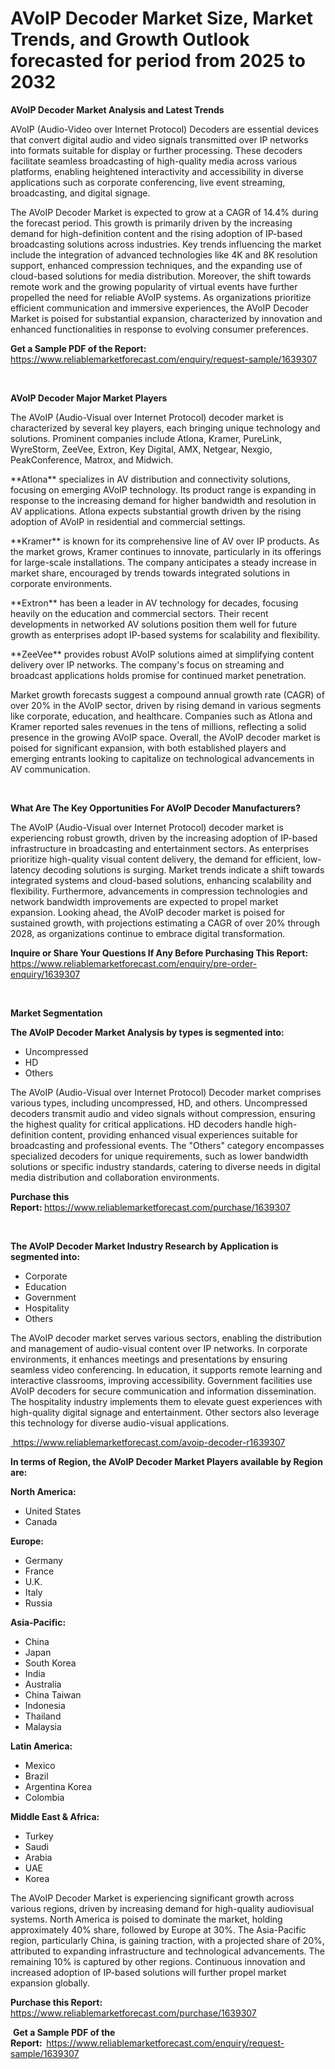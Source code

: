 <p><h1>AVoIP Decoder Market Size, Market Trends, and Growth Outlook forecasted for period from 2025 to 2032</h1></p><p><strong>AVoIP Decoder Market Analysis and Latest Trends</strong></p>
<p><p>AVoIP (Audio-Video over Internet Protocol) Decoders are essential devices that convert digital audio and video signals transmitted over IP networks into formats suitable for display or further processing. These decoders facilitate seamless broadcasting of high-quality media across various platforms, enabling heightened interactivity and accessibility in diverse applications such as corporate conferencing, live event streaming, broadcasting, and digital signage.</p><p>The AVoIP Decoder Market is expected to grow at a CAGR of 14.4% during the forecast period. This growth is primarily driven by the increasing demand for high-definition content and the rising adoption of IP-based broadcasting solutions across industries. Key trends influencing the market include the integration of advanced technologies like 4K and 8K resolution support, enhanced compression techniques, and the expanding use of cloud-based solutions for media distribution. Moreover, the shift towards remote work and the growing popularity of virtual events have further propelled the need for reliable AVoIP systems. As organizations prioritize efficient communication and immersive experiences, the AVoIP Decoder Market is poised for substantial expansion, characterized by innovation and enhanced functionalities in response to evolving consumer preferences.</p></p>
<p><strong>Get a Sample PDF of the Report:&nbsp;</strong> <a href="https://www.reliablemarketforecast.com/enquiry/request-sample/1639307?utm_campaign=3036&utm_medium=2&utm_source=Github&utm_content=ia&utm_term=15042025&utm_id=avoip-decoder">https://www.reliablemarketforecast.com/enquiry/request-sample/1639307</a></p>
<p>&nbsp;</p>
<p><strong>AVoIP Decoder Major Market Players</strong></p>
<p><p>The AVoIP (Audio-Visual over Internet Protocol) decoder market is characterized by several key players, each bringing unique technology and solutions. Prominent companies include Atlona, Kramer, PureLink, WyreStorm, ZeeVee, Extron, Key Digital, AMX, Netgear, Nexgio, PeakConference, Matrox, and Midwich.</p><p>**Atlona** specializes in AV distribution and connectivity solutions, focusing on emerging AVoIP technology. Its product range is expanding in response to the increasing demand for higher bandwidth and resolution in AV applications. Atlona expects substantial growth driven by the rising adoption of AVoIP in residential and commercial settings.</p><p>**Kramer** is known for its comprehensive line of AV over IP products. As the market grows, Kramer continues to innovate, particularly in its offerings for large-scale installations. The company anticipates a steady increase in market share, encouraged by trends towards integrated solutions in corporate environments.</p><p>**Extron** has been a leader in AV technology for decades, focusing heavily on the education and commercial sectors. Their recent developments in networked AV solutions position them well for future growth as enterprises adopt IP-based systems for scalability and flexibility.</p><p>**ZeeVee** provides robust AVoIP solutions aimed at simplifying content delivery over IP networks. The company's focus on streaming and broadcast applications holds promise for continued market penetration.</p><p>Market growth forecasts suggest a compound annual growth rate (CAGR) of over 20% in the AVoIP sector, driven by rising demand in various segments like corporate, education, and healthcare. Companies such as Atlona and Kramer reported sales revenues in the tens of millions, reflecting a solid presence in the growing AVoIP space. Overall, the AVoIP decoder market is poised for significant expansion, with both established players and emerging entrants looking to capitalize on technological advancements in AV communication.</p></p>
<p>&nbsp;</p>
<p><strong>What Are The Key Opportunities For AVoIP Decoder Manufacturers?</strong></p>
<p><p>The AVoIP (Audio-Visual over Internet Protocol) decoder market is experiencing robust growth, driven by the increasing adoption of IP-based infrastructure in broadcasting and entertainment sectors. As enterprises prioritize high-quality visual content delivery, the demand for efficient, low-latency decoding solutions is surging. Market trends indicate a shift towards integrated systems and cloud-based solutions, enhancing scalability and flexibility. Furthermore, advancements in compression technologies and network bandwidth improvements are expected to propel market expansion. Looking ahead, the AVoIP decoder market is poised for sustained growth, with projections estimating a CAGR of over 20% through 2028, as organizations continue to embrace digital transformation.</p></p>
<p><strong>Inquire or Share Your Questions If Any Before Purchasing This Report:</strong> <a href="https://www.reliablemarketforecast.com/enquiry/pre-order-enquiry/1639307?utm_campaign=3036&utm_medium=2&utm_source=Github&utm_content=ia&utm_term=15042025&utm_id=avoip-decoder">https://www.reliablemarketforecast.com/enquiry/pre-order-enquiry/1639307</a></p>
<p>&nbsp;</p>
<p><strong>Market Segmentation</strong></p>
<p><strong>The AVoIP Decoder Market Analysis by types is segmented into:</strong></p>
<p><ul><li>Uncompressed</li><li>HD</li><li>Others</li></ul></p>
<p><p>The AVoIP (Audio-Visual over Internet Protocol) Decoder market comprises various types, including uncompressed, HD, and others. Uncompressed decoders transmit audio and video signals without compression, ensuring the highest quality for critical applications. HD decoders handle high-definition content, providing enhanced visual experiences suitable for broadcasting and professional events. The "Others" category encompasses specialized decoders for unique requirements, such as lower bandwidth solutions or specific industry standards, catering to diverse needs in digital media distribution and collaboration environments.</p></p>
<p><strong>Purchase this Report:&nbsp;</strong><a href="https://www.reliablemarketforecast.com/purchase/1639307?utm_campaign=3036&utm_medium=2&utm_source=Github&utm_content=ia&utm_term=15042025&utm_id=avoip-decoder">https://www.reliablemarketforecast.com/purchase/1639307</a></p>
<p>&nbsp;</p>
<p><strong>The AVoIP Decoder Market Industry Research by Application is segmented into:</strong></p>
<p><ul><li>Corporate</li><li>Education</li><li>Government</li><li>Hospitality</li><li>Others</li></ul></p>
<p><p>The AVoIP decoder market serves various sectors, enabling the distribution and management of audio-visual content over IP networks. In corporate environments, it enhances meetings and presentations by ensuring seamless video conferencing. In education, it supports remote learning and interactive classrooms, improving accessibility. Government facilities use AVoIP decoders for secure communication and information dissemination. The hospitality industry implements them to elevate guest experiences with high-quality digital signage and entertainment. Other sectors also leverage this technology for diverse audio-visual applications.</p></p>
<p><a href="https://www.reliablemarketforecast.com/avoip-decoder-r1639307?utm_campaign=3036&utm_medium=2&utm_source=Github&utm_content=ia&utm_term=15042025&utm_id=avoip-decoder">&nbsp;https://www.reliablemarketforecast.com/avoip-decoder-r1639307</a></p>
<p><strong>In terms of Region, the AVoIP Decoder Market Players available by Region are:</strong></p>
<p>
    <p> <strong> North America: </strong>
        <ul>
            <li>United States</li>
            <li>Canada</li>
        </ul>
        </p> 
    <p> <strong> Europe: </strong>
        <ul>
            <li>Germany</li>
            <li>France</li>
            <li>U.K.</li>
            <li>Italy</li>
            <li>Russia</li>
        </ul>
        </p> 
    <p> <strong> Asia-Pacific: </strong>
        <ul>
            <li>China</li>
            <li>Japan</li>
            <li>South Korea</li>
            <li>India</li>
            <li>Australia</li>
            <li>China Taiwan</li>
            <li>Indonesia</li>
            <li>Thailand</li>
            <li>Malaysia</li>
        </ul>
        </p> 
    <p> <strong> Latin America: </strong>
        <ul>
            <li>Mexico</li>
            <li>Brazil</li>
            <li>Argentina Korea</li>
            <li>Colombia</li>
        </ul>
        </p> 
    <p> <strong> Middle East & Africa: </strong>
        <ul>
            <li>Turkey</li>
            <li>Saudi</li>
            <li>Arabia</li>
            <li>UAE</li>
            <li>Korea</li>
        </ul>
    </p>
    </p>
<p><p>The AVoIP Decoder Market is experiencing significant growth across various regions, driven by increasing demand for high-quality audiovisual systems. North America is poised to dominate the market, holding approximately 40% share, followed by Europe at 30%. The Asia-Pacific region, particularly China, is gaining traction, with a projected share of 20%, attributed to expanding infrastructure and technological advancements. The remaining 10% is captured by other regions. Continuous innovation and increased adoption of IP-based solutions will further propel market expansion globally.</p></p>
<p><strong>Purchase this Report: </strong><a href="https://www.reliablemarketforecast.com/purchase/1639307?utm_campaign=3036&utm_medium=2&utm_source=Github&utm_content=ia&utm_term=15042025&utm_id=avoip-decoder">https://www.reliablemarketforecast.com/purchase/1639307</a></p>
<p>&nbsp;<strong>Get a Sample PDF of the Report:&nbsp;&nbsp;</strong><a href="https://www.reliablemarketforecast.com/enquiry/request-sample/1639307?utm_campaign=3036&utm_medium=2&utm_source=Github&utm_content=ia&utm_term=15042025&utm_id=avoip-decoder">https://www.reliablemarketforecast.com/enquiry/request-sample/1639307</a></p>
<p><strong></strong></p>
<p><p></p><p></p><p></p></p>